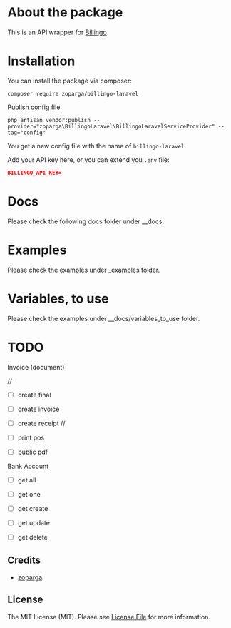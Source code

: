 # About the package

This is an API wrapper for [Billingo](https://billingo.hu)

# Installation
You can install the package via composer:

```composer require zoparga/billingo-laravel```

Publish config file

```php artisan vendor:publish --provider="zoparga\BillingoLaravel\BillingoLaravelServiceProvider" --tag="config"```

You get a new config file with the name of `billingo-laravel`.

Add your API key here, or you can extend you `.env` file:
```json
BILLINGO_API_KEY=
``` 

# Docs

Please check the following docs folder under __docs.

# Examples

Please check the examples under _examples folder.

# Variables, to use

Please check the examples under __docs/variables_to_use folder.

# TODO


Invoice (document)


// 
- [ ] create final
- [ ] create invoice
- [ ] create receipt
//
- [ ] print pos
- [ ] public pdf


Bank Account

 - [ ] get all
 - [ ] get one
 - [ ] get create
 - [ ] get update
 - [ ] get delete


## Credits

- [zoparga](https://github.com/zoparga)

## License

The MIT License (MIT). Please see [License File](LICENSE.md) for more information.
